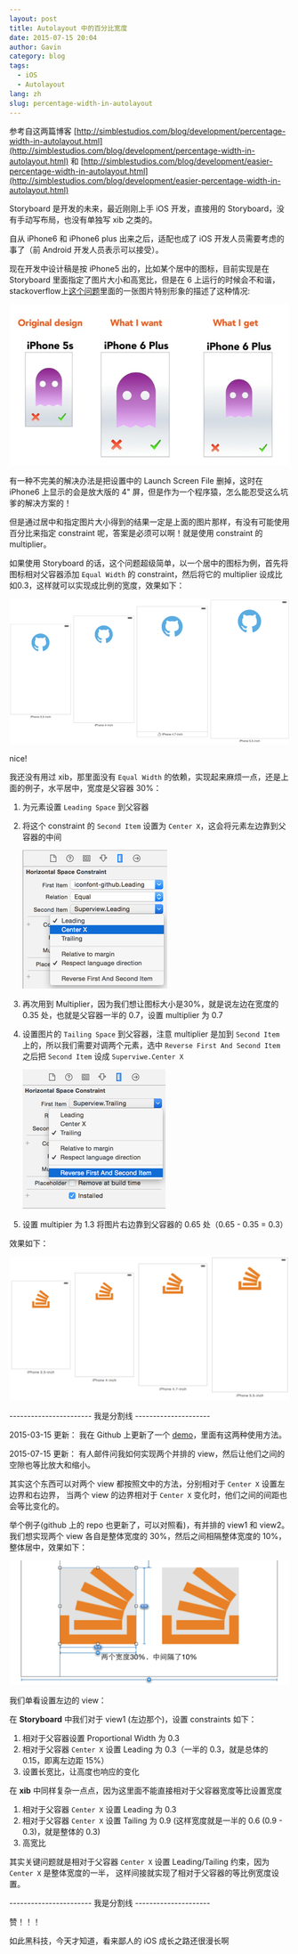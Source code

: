 ```yaml
---
layout: post
title: Autolayout 中的百分比宽度
date: 2015-07-15 20:04
author: Gavin
category: blog
tags:
  - iOS
  - Autolayout
lang: zh
slug: percentage-width-in-autolayout
---
```


参考自这两篇博客 [http://simblestudios.com/blog/development/percentage-width-in-autolayout.html](http://simblestudios.com/blog/development/percentage-width-in-autolayout.html) 和 [http://simblestudios.com/blog/development/easier-percentage-width-in-autolayout.html](http://simblestudios.com/blog/development/easier-percentage-width-in-autolayout.html)

Storyboard 是开发的未来，最近刚刚上手 iOS 开发，直接用的 Storyboard，没有手动写布局，也没有单独写 xib 之类的。

自从 iPhone6 和 iPhone6 plus 出来之后，适配也成了 iOS 开发人员需要考虑的事了（前 Android 开发人员表示可以接受）。

现在开发中设计稿是按 iPhone5 出的，比如某个居中的图标，目前实现是在 Storyboard 里面指定了图片大小和高宽比，但是在 6 上运行的时候会不和谐，stackoverflow上[这个问题](http://stackoverflow.com/questions/26386950/proportional-layout-for-iphones-from-5-to-6-plus-with-size-classes)里面的一张图片特别形象的描述了这种情况:

![proportional layout](../images/iphone5-6.jpg)

有一种不完美的解决办法是把设置中的 Launch Screen File 删掉，这时在 iPhone6 上显示的会是放大版的 4" 屏，但是作为一个程序猿，怎么能忍受这么坑爹的解决方案的！

但是通过居中和指定图片大小得到的结果一定是上面的图片那样，有没有可能使用百分比来指定 constraint 呢，答案是必须可以啊！就是使用 constraint 的 multiplier。

如果使用 Storyboard 的话，这个问题超级简单，以一个居中的图标为例，首先将图标相对父容器添加 `Equal Width` 的 constraint，然后将它的 multiplier 设成比如0.3，这样就可以实现成比例的宽度，效果如下：

![proportional width](../images/proportional-width.png)

nice!

我还没有用过 xib，那里面没有 `Equal Width` 的依赖，实现起来麻烦一点，还是上面的例子，水平居中，宽度是父容器 30%：

1. 为元素设置 `Leading Space` 到父容器
2. 将这个 constraint 的 `Second Item` 设置为 `Center X`，这会将元素左边靠到父容器的中间

	![leading space 2nd item](../images/leading-space-2nd-item.png)

3. 再次用到 Multiplier，因为我们想让图标大小是30%，就是说左边在宽度的 0.35 处，也就是父容器一半的 0.7，设置 multiplier 为 0.7
4. 设置图片的 `Tailing Space` 到父容器，注意 multiplier 是加到 `Second Item` 上的，所以我们需要对调两个元素，选中 `Reverse First And Second Item` 之后把 `Second Item` 设成 `Superviwe.Center X`

	![tailing space 2nd item](../images/tailing-space-2nd-item.png)

5. 设置 multipier 为 1.3 将图片右边靠到父容器的 0.65 处（0.65 - 0.35 = 0.3）

效果如下：

![proportional-width-xib.png](../images/proportional-width-xib.png)

----------------------- 我是分割线 ---------------------

2015-03-15 更新：
我在 Github 上更新了一个 [demo](https://github.com/maogm12/AutolayoutPercentageWidthDemo)，里面有这两种使用方法。

2015-07-15 更新：
有人邮件问我如何实现两个并排的 view，然后让他们之间的空隙也等比放大和缩小。

其实这个东西可以对两个 view 都按照文中的方法，分别相对于 `Center X` 设置左边界和右边界，
当两个 view 的边界相对于 `Center X` 变化时，他们之间的间距也会等比变化的。

举个例子(github 上的 repo 也更新了，可以对照看)，有并排的 view1 和 view2。
我们想实现两个 view 各自是整体宽度的 30%，然后之间相隔整体宽度的 10%，整体居中，效果如下：

![proportional-2views.png](../images/proportional-2views.png)

我们单看设置左边的 view：

在 **Storyboard** 中我们对于 view1 (左边那个)，设置 constraints 如下：

1. 相对于父容器设置 Proportional Width 为 0.3
2. 相对于父容器 `Center X` 设置 Leading 为 0.3（一半的 0.3，就是总体的 0.15，即离左边距 15%）
3. 设置长宽比，让高度也响应的变化

在 **xib** 中同样复杂一点点，因为这里面不能直接相对于父容器宽度等比设置宽度

1. 相对于父容器 `Center X` 设置 Leading 为 0.3
2. 相对于父容器 `Center X` 设置 Tailing 为 0.9 (这样宽度就是一半的  0.6 (0.9 - 0.3)，就是整体的 0.3)
3. 高宽比

其实关键问题就是相对于父容器 `Center X` 设置 Leading/Tailing 约束，因为 `Center X` 是整体宽度的一半，
这样间接就实现了相对于父容器的等比例宽度设置。

----------------------- 我是分割线 ---------------------

赞！！！

如此黑科技，今天才知道，看来鄙人的 iOS 成长之路还很漫长啊